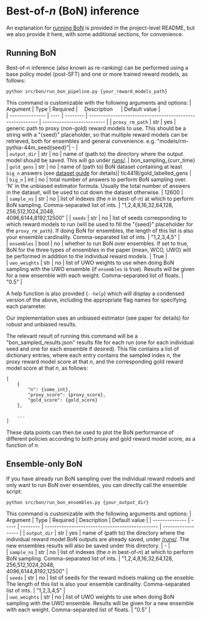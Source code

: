 # Best-of-*n* (BoN) inference
An explanation for [running BoN](#running-bon) is provided in the project-level README, but we also provide it here, with some additional sections, for convenience.


## Running BoN
Best-of-*n* inference (also known as re-ranking) can be performed using a base policy model (post-SFT) and one or more trained reward models, as follows:
```
python src/bon/run_bon_pipeline.py {your_reward_models_path}
```
This command is customizable with the following arguments and options:
| Argument        | Type | Required |  Description                                              | Default value              |      
| --------------- | ---- | -------- | --------------------------------------------------------- | -------------------------- |
| `proxy_rm_path`             | str         | yes      | generic path to proxy (non-gold) reward models to use. This should be a string with a "{seed}" placeholder, so that multiple reward models can be retrieved, both for ensembles and general convenience. e.g. "models/rm-pythia-44m_seed{seed}"| - |                                                                           
| `output_dir`                | str         | no       | name of (path to) the directory where the output model should be saved. This will go under [runs/](/runs/). | bon_sampling_{curr_time}                                              
| `gold_gens` | str         | no       | name of (path to) BoN dataset containing at least `big_n` answers (see [dataset guide](/src/data_utils/README.md#best-of-n-bon) for details)| tlc4418/gold_labelled_gens |                                     
| `big_n`                     | int         | no       | total number of answers to perform BoN sampling over. 'N' in the unbiased estimator formula. Usually the total number of answers in the dataset, will be used to cut down the dataset otherwise. | 12600 |                                                                       
| `sample_ns`                 | str         | no       | list of indexes (the *n* in best-of-*n*) at which to perform BoN sampling. Comma-separated list of ints. | "1,2,4,8,16,32,64,128,<br>256,512,1024,2048,<br>4096,6144,8192,12500" |
| `seeds`                     | str         | no       | list of seeds corresponding to which reward models to run (will be used to fill the "{seed}" placeholder for the `proxy_rm_path`). If doing BoN for ensembles, the length of this list is also your ensemble cardinality. Comma-separated list of ints. | "1,2,3,4,5"  |                                                                
| `ensembles`                 | bool        | no       | whether to run BoN over ensembles. If set to true, BoN for the three types of ensembles in the paper (mean, WCO, UWO) will be performed in addition to the individual reward models. | True  |                                                                       
| `uwo_weights`               | str         | no       | list of UWO weights to use when doing BoN sampling with the UWO ensemble (if `ensembles` is true). Results will be given for a new ensemble with each weight. Comma-separated list of floats. | "0.5" |                                                            


A help function is also provided (`--help`) which will display a condensed version of the above, including the appropriate flag names for specifying each parameter.

Our implementation uses an unbiased estimator (see paper for details) for robust and unbiased results.

The relevant result of running this command will be a "bon_sampled_results.json" results file for each run (one for each individual seed and one for each ensemble if desired). This file contains a list of dictionary entries, where each entry contains the sampled index *n*, the proxy reward model score at that *n*, and the corresponding gold reward model score at that *n*, as follows:
```
[
    {
        "n": {some_int},
        "proxy_score": {proxy_score},
        "gold_score": {gold_score}
    },

    ...
]
```
These data points can then be used to plot the BoN performance of different policies according to both proxy and gold reward model score, as a function of *n*.

## Ensemble-only BoN
If you have already run BoN sampling over the individual reward mdoels and only want to run BoN over ensembles, you can directly call the ensemble script:
```
python src/bon/run_bon_ensembles.py {your_output_dir}
```
This command is customizable with the following arguments and options:
| Argument       | Type  | Required | Description                                     | Default value      |
| -------------- | ----- | -------- | ----------------------------------------------- | ------------------ |
| `output_dir`                | str         | yes      | name of (path to) the directory where the individual reward model BoN outputs are already saved, under [/runs/](/runs/). The new ensembles results will also be saved under this directory. | -  |                                                                          
| `sample_ns`                 | str         | no       | list of indexes (the *n* in best-of-*n*) at which to perform BoN sampling. Comma-separated list of ints. | "1,2,4,8,16,32,64,128,<br>256,512,1024,2048,<br>4096,6144,8192,12500" |               
| `seeds`                     | str         | no       | list of seeds for the reward mdoels making up the enseble. The length of this list is also your ensemble cardinality. Comma-separated list of ints. | "1,2,3,4,5" |                                                                 
| `uwo_weights`               | str         | no       | list of UWO weights to use when doing BoN sampling with the UWO ensemble. Results will be given for a new ensemble with each weight. Comma-separated list of floats. | "0.5" |                                                                       